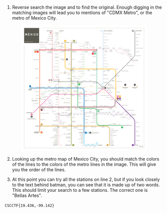 1. Reverse search the image and to find the original. Enough digging in the matching images will lead you to mentions of "CDMX Metro", or the metro of Mexico City.

<div align="center">
    <img src="metro.png" width="400">
</div>

2. Looking up the metro map of Mexico City, you should match the colors of the lines to the colors of the metro lines in the image. This will give you the order of the lines.

3. At this point you can try all the stations on line 2, but if you look closely to the text behind batman, you can see that it is made up of two words. This should limit your search to a few stations. The correct one is "Bellas Artes".

`CSCCTF{19.436,-99.142}`
